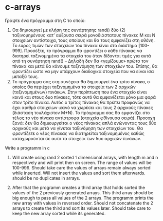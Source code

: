 # c-arrays

Γράψτε ένα πρόγραμμα στη C το οποίο:
1. Θα δημιουργεί με κλήση της συνάρτησης rand() δύο (2) ταξινομημένους κατ’ αύξουσα σειρά μονοδιάστατους πίνακες Μ και Ν στοιχείων αντίστοιχα, τους οποίους και θα τους εμφανίζει στη οθόνη. Το εύρος τιμών των στοιχείων του πίνακα είναι στο διάστημα [100-999].
Προσέξτε, το πρόγραμμα θα φροντίζει ο κάθε πίνακας να διατηρεί ταξινομημένα τα στοιχεία του όταν δίδονται τιμές για αυτά από τη συνάρτηση rand() – Δηλαδή δεν θα «γεμίζουμε» πρώτα τον πίνακα και μετά θα κάνουμε ταξινόμηση των στοιχείων του. Επίσης, θα φροντίζει ώστε να μην υπάρχουν διαδοχικά στοιχεία που να είναι ίσα μεταξύ τους.
2. Το πρόγραμμα σας στη συνέχεια θα δημιουργεί ένα τρίτο πίνακα, ο οποίος θα περιέχει ταξινομημένα τα στοιχεία των 2 αρχικών (ταξινομημένων) πινάκων. Στην περίπτωση που ένα στοιχείο είναι κοινό και στους δυο πίνακες, τότε αυτό θα εμφανίζεται μόνο μια φορά στον τρίτο πίνακα. Αυτός ο τρίτος πίνακας θα πρέπει προφανώς να έχει αριθμό στοιχείων ικανό να χωρέσει και τους 2 αρχικούς πίνακες (διάσταση τουλάχιστον Μ+Ν). Το πρόγραμμα σας θα εμφανίζει στο τέλος το νέο πίνακα αντίστροφα (στοιχεία φθίνουσα σειρά).
Προσοχή ξανά: δεν θα δημιουργείται ο νέος πίνακας απλά ενώνοντας τους δύο αρχικούς και μετά να γίνεται ταξινόμηση των στοιχείων του. Θα φροντίζετε ο νέος πίνακας να διατηρείται ταξινομημένος καθώς καταχωρούνται σε αυτό τα στοιχεία των δυο αρχικών πινάκων. 


Write a programm in c

1. Will create using rand 2 sorted 1 dimensional arrays, with length m and n respectively and will print then on screen. The range of values will be 100-999. Should take care the values of arrays remain always sorted while inserted. Will not insert the values and sort them afterwards. should be no duplicates in arrays.

2. After that the programm creates a third array that holds sorted the values of the 2 previously generated arrays. This third array should be big enough to pass all values of the 2 arrays. The programm prints the new array with values in reversed order. Should not concatenate the 2 arrays to create the third and sort its values later. Should take care to keep the new array sorted while its generated.

